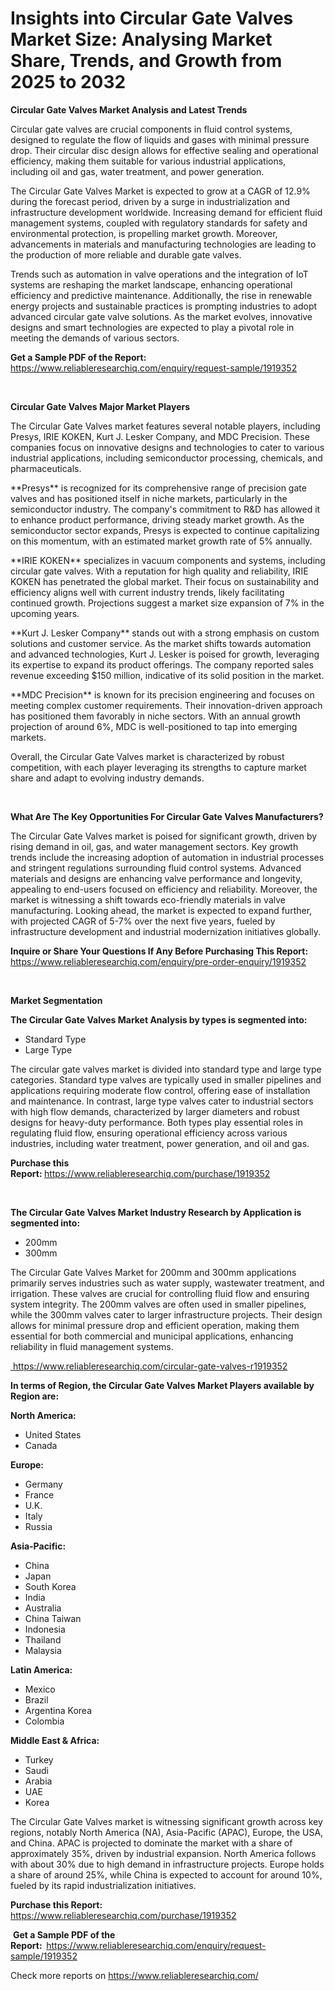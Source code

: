 <p><h1>Insights into Circular Gate Valves Market Size: Analysing Market Share, Trends, and Growth from 2025 to 2032</h1></p><p><strong>Circular Gate Valves Market Analysis and Latest Trends</strong></p>
<p><p>Circular gate valves are crucial components in fluid control systems, designed to regulate the flow of liquids and gases with minimal pressure drop. Their circular disc design allows for effective sealing and operational efficiency, making them suitable for various industrial applications, including oil and gas, water treatment, and power generation.</p><p>The Circular Gate Valves Market is expected to grow at a CAGR of 12.9% during the forecast period, driven by a surge in industrialization and infrastructure development worldwide. Increasing demand for efficient fluid management systems, coupled with regulatory standards for safety and environmental protection, is propelling market growth. Moreover, advancements in materials and manufacturing technologies are leading to the production of more reliable and durable gate valves. </p><p>Trends such as automation in valve operations and the integration of IoT systems are reshaping the market landscape, enhancing operational efficiency and predictive maintenance. Additionally, the rise in renewable energy projects and sustainable practices is prompting industries to adopt advanced circular gate valve solutions. As the market evolves, innovative designs and smart technologies are expected to play a pivotal role in meeting the demands of various sectors.</p></p>
<p><strong>Get a Sample PDF of the Report:&nbsp;</strong> <a href="https://www.reliableresearchiq.com/enquiry/request-sample/1919352?utm_campaign=2190&utm_medium=2&utm_source=Github&utm_content=ia&utm_term=01032025&utm_id=circular-gate-valves">https://www.reliableresearchiq.com/enquiry/request-sample/1919352</a></p>
<p>&nbsp;</p>
<p><strong>Circular Gate Valves Major Market Players</strong></p>
<p><p>The Circular Gate Valves market features several notable players, including Presys, IRIE KOKEN, Kurt J. Lesker Company, and MDC Precision. These companies focus on innovative designs and technologies to cater to various industrial applications, including semiconductor processing, chemicals, and pharmaceuticals.</p><p>**Presys** is recognized for its comprehensive range of precision gate valves and has positioned itself in niche markets, particularly in the semiconductor industry. The company's commitment to R&D has allowed it to enhance product performance, driving steady market growth. As the semiconductor sector expands, Presys is expected to continue capitalizing on this momentum, with an estimated market growth rate of 5% annually.</p><p>**IRIE KOKEN** specializes in vacuum components and systems, including circular gate valves. With a reputation for high quality and reliability, IRIE KOKEN has penetrated the global market. Their focus on sustainability and efficiency aligns well with current industry trends, likely facilitating continued growth. Projections suggest a market size expansion of 7% in the upcoming years.</p><p>**Kurt J. Lesker Company** stands out with a strong emphasis on custom solutions and customer service. As the market shifts towards automation and advanced technologies, Kurt J. Lesker is poised for growth, leveraging its expertise to expand its product offerings. The company reported sales revenue exceeding $150 million, indicative of its solid position in the market.</p><p>**MDC Precision** is known for its precision engineering and focuses on meeting complex customer requirements. Their innovation-driven approach has positioned them favorably in niche sectors. With an annual growth projection of around 6%, MDC is well-positioned to tap into emerging markets.</p><p>Overall, the Circular Gate Valves market is characterized by robust competition, with each player leveraging its strengths to capture market share and adapt to evolving industry demands.</p></p>
<p>&nbsp;</p>
<p><strong>What Are The Key Opportunities For Circular Gate Valves Manufacturers?</strong></p>
<p><p>The Circular Gate Valves market is poised for significant growth, driven by rising demand in oil, gas, and water management sectors. Key growth trends include the increasing adoption of automation in industrial processes and stringent regulations surrounding fluid control systems. Advanced materials and designs are enhancing valve performance and longevity, appealing to end-users focused on efficiency and reliability. Moreover, the market is witnessing a shift towards eco-friendly materials in valve manufacturing. Looking ahead, the market is expected to expand further, with projected CAGR of 5-7% over the next five years, fueled by infrastructure development and industrial modernization initiatives globally.</p></p>
<p><strong>Inquire or Share Your Questions If Any Before Purchasing This Report:</strong> <a href="https://www.reliableresearchiq.com/enquiry/pre-order-enquiry/1919352?utm_campaign=2190&utm_medium=2&utm_source=Github&utm_content=ia&utm_term=01032025&utm_id=circular-gate-valves">https://www.reliableresearchiq.com/enquiry/pre-order-enquiry/1919352</a></p>
<p>&nbsp;</p>
<p><strong>Market Segmentation</strong></p>
<p><strong>The Circular Gate Valves Market Analysis by types is segmented into:</strong></p>
<p><ul><li>Standard Type</li><li>Large Type</li></ul></p>
<p><p>The circular gate valves market is divided into standard type and large type categories. Standard type valves are typically used in smaller pipelines and applications requiring moderate flow control, offering ease of installation and maintenance. In contrast, large type valves cater to industrial sectors with high flow demands, characterized by larger diameters and robust designs for heavy-duty performance. Both types play essential roles in regulating fluid flow, ensuring operational efficiency across various industries, including water treatment, power generation, and oil and gas.</p></p>
<p><strong>Purchase this Report:&nbsp;</strong><a href="https://www.reliableresearchiq.com/purchase/1919352?utm_campaign=2190&utm_medium=2&utm_source=Github&utm_content=ia&utm_term=01032025&utm_id=circular-gate-valves">https://www.reliableresearchiq.com/purchase/1919352</a></p>
<p>&nbsp;</p>
<p><strong>The Circular Gate Valves Market Industry Research by Application is segmented into:</strong></p>
<p><ul><li>200mm</li><li>300mm</li></ul></p>
<p><p>The Circular Gate Valves Market for 200mm and 300mm applications primarily serves industries such as water supply, wastewater treatment, and irrigation. These valves are crucial for controlling fluid flow and ensuring system integrity. The 200mm valves are often used in smaller pipelines, while the 300mm valves cater to larger infrastructure projects. Their design allows for minimal pressure drop and efficient operation, making them essential for both commercial and municipal applications, enhancing reliability in fluid management systems.</p></p>
<p><a href="https://www.reliableresearchiq.com/circular-gate-valves-r1919352?utm_campaign=2190&utm_medium=2&utm_source=Github&utm_content=ia&utm_term=01032025&utm_id=circular-gate-valves">&nbsp;https://www.reliableresearchiq.com/circular-gate-valves-r1919352</a></p>
<p><strong>In terms of Region, the Circular Gate Valves Market Players available by Region are:</strong></p>
<p>
    <p> <strong> North America: </strong>
        <ul>
            <li>United States</li>
            <li>Canada</li>
        </ul>
        </p> 
    <p> <strong> Europe: </strong>
        <ul>
            <li>Germany</li>
            <li>France</li>
            <li>U.K.</li>
            <li>Italy</li>
            <li>Russia</li>
        </ul>
        </p> 
    <p> <strong> Asia-Pacific: </strong>
        <ul>
            <li>China</li>
            <li>Japan</li>
            <li>South Korea</li>
            <li>India</li>
            <li>Australia</li>
            <li>China Taiwan</li>
            <li>Indonesia</li>
            <li>Thailand</li>
            <li>Malaysia</li>
        </ul>
        </p> 
    <p> <strong> Latin America: </strong>
        <ul>
            <li>Mexico</li>
            <li>Brazil</li>
            <li>Argentina Korea</li>
            <li>Colombia</li>
        </ul>
        </p> 
    <p> <strong> Middle East & Africa: </strong>
        <ul>
            <li>Turkey</li>
            <li>Saudi</li>
            <li>Arabia</li>
            <li>UAE</li>
            <li>Korea</li>
        </ul>
    </p>
    </p>
<p><p>The Circular Gate Valves market is witnessing significant growth across key regions, notably North America (NA), Asia-Pacific (APAC), Europe, the USA, and China. APAC is projected to dominate the market with a share of approximately 35%, driven by industrial expansion. North America follows with about 30% due to high demand in infrastructure projects. Europe holds a share of around 25%, while China is expected to account for around 10%, fueled by its rapid industrialization initiatives.</p></p>
<p><strong>Purchase this Report: </strong><a href="https://www.reliableresearchiq.com/purchase/1919352?utm_campaign=2190&utm_medium=2&utm_source=Github&utm_content=ia&utm_term=01032025&utm_id=circular-gate-valves">https://www.reliableresearchiq.com/purchase/1919352</a></p>
<p>&nbsp;<strong>Get a Sample PDF of the Report:&nbsp;&nbsp;</strong><a href="https://www.reliableresearchiq.com/enquiry/request-sample/1919352?utm_campaign=2190&utm_medium=2&utm_source=Github&utm_content=ia&utm_term=01032025&utm_id=circular-gate-valves">https://www.reliableresearchiq.com/enquiry/request-sample/1919352</a></p>
<p><strong></strong></p>
<p>Check more reports on <a href="https://www.reliableresearchiq.com/?utm_campaign=2190&utm_medium=2&utm_source=Github&utm_content=ia&utm_term=01032025&utm_id=circular-gate-valves">https://www.reliableresearchiq.com/</a></p>